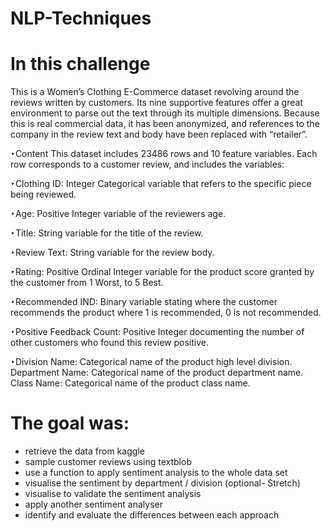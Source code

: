 # NLP-Techniques

# In this challenge


This is a Women’s Clothing E-Commerce dataset revolving around the reviews written by customers. Its nine supportive features offer a great environment to parse out the text through its multiple dimensions. Because this is real commercial data, it has been anonymized, and references to the company in the review text and body have been replaced with “retailer”.

‣Content This dataset includes 23486 rows and 10 feature variables. Each row corresponds to a customer review, and includes the variables:

‣Clothing ID: Integer Categorical variable that refers to the specific piece being reviewed.

‣Age: Positive Integer variable of the reviewers age.

‣Title: String variable for the title of the review.

‣Review Text: String variable for the review body.

‣Rating: Positive Ordinal Integer variable for the product score granted by the customer from 1 Worst, to 5 Best.

‣Recommended IND: Binary variable stating where the customer recommends the product where 1 is recommended, 0 is not recommended.

‣Positive Feedback Count: Positive Integer documenting the number of other customers who found this review positive.

‣Division Name: Categorical name of the product high level division. Department Name: Categorical name of the product department name. Class Name: Categorical name of the product class name.

# The goal was: 


- retrieve the data from kaggle
- sample customer reviews using textblob
- use a function to apply sentiment analysis to the whole data set
- visualise the sentiment by department / division (optional- Stretch)
- visualise to validate the sentiment analysis
- apply another sentiment analyser
- identify and evaluate the differences between each approach
